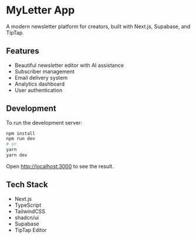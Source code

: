 # MyLetter App

A modern newsletter platform for creators, built with Next.js, Supabase, and TipTap.

## Features

- Beautiful newsletter editor with AI assistance
- Subscriber management
- Email delivery system
- Analytics dashboard
- User authentication

## Development

To run the development server:

```bash
npm install
npm run dev
# or
yarn
yarn dev
```

Open [http://localhost:3000](http://localhost:3000) to see the result.

## Tech Stack

- Next.js
- TypeScript
- TailwindCSS
- shadcn/ui
- Supabase
- TipTap Editor